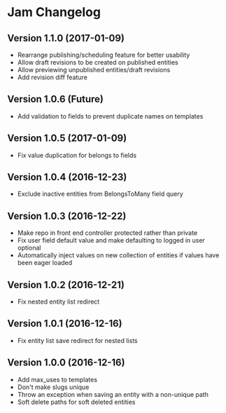 # Jam Changelog

## Version 1.1.0 (2017-01-09)

-   Rearrange publishing/scheduling feature for better usability
-   Allow draft revisions to be created on published entities
-   Allow previewing unpublished entities/draft revisions
-   Add revision diff feature

## Version 1.0.6 (Future)

-   Add validation to fields to prevent duplicate names on templates

## Version 1.0.5 (2017-01-09)

-   Fix value duplication for belongs to fields

## Version 1.0.4 (2016-12-23)

-   Exclude inactive entities from BelongsToMany field query

## Version 1.0.3 (2016-12-22)

-   Make repo in front end controller protected rather than private
-   Fix user field default value and make defaulting to logged in user optional
-   Automatically inject values on new collection of entities if values have been eager loaded 

## Version 1.0.2 (2016-12-21)

-   Fix nested entity list redirect 

## Version 1.0.1 (2016-12-16)

-   Fix entity list save redirect for nested lists

## Version 1.0.0 (2016-12-16)

-   Add max_uses to templates
-   Don't make slugs unique
-   Throw an exception when saving an entity with a non-unique path
-   Soft delete paths for soft deleted entities
